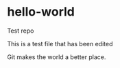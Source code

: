 # hello-world
Test repo

This is a test file that has been edited

Git makes the world a better place.
